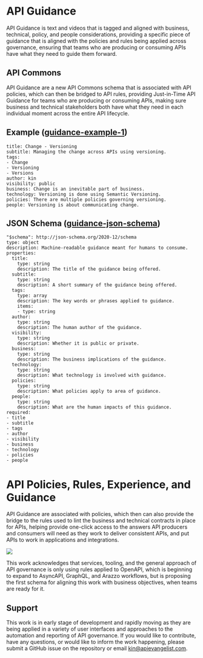 # API Guidance
API Guidance is text and videos that is tagged and aligned with business, technical, policy, and people considerations, providing a specific piece of guidance that is aligned with the policies and rules being applied across governance, ensuring that teams who are producing or consuming APIs have what they need to guide them forward.

## API Commons
API Guidance are a new API Commons schema that is associated with API policies, which can then be bridged to API rules, providing Just-in-Time API Guidance for teams who are producing or consuming APIs, making sure business and technical stakeholders both have what they need in each individual moment across the entire API lifecycle.

## Example ([guidance-example-1](guidance-example-1.yml))

```
title: Change - Versioning
subtitle: Managing the change across APIs using versioning.
tags:
- Change
- Versioning
- Versions
author: kin
visibility: public
business: Change is an inevitable part of business.
technology: Versioning is done using Semantic Versioning.
policies: There are multiple policies governing versioning.
people: Versioning is about communicating change.
```

## JSON Schema ([guidance-json-schema](guidance-json-schema.yml))

```
"$schema": http://json-schema.org/2020-12/schema
type: object
description: Machine-readable guidance meant for humans to consume.
properties:
  title:
    type: string
    description: The title of the guidance being offered.
  subtitle:
    type: string
    description: A short summary of the guidance being offered.
  tags:
    type: array
    description: The key words or phrases applied to guidance.
    items:
    - type: string
  author:
    type: string
    description: The human author of the guidance.
  visibility:
    type: string
    description: Whether it is public or private.
  business:
    type: string
    description: The business implications of the guidance.
  technology:
    type: string
    description: What technology is involved with guidance.
  policies:
    type: string
    description: What policies apply to area of guidance.
  people:
    type: string
    description: What are the human impacts of this guidance.
required:
- title
- subtitle
- tags
- author
- visibility
- business
- technology
- policies
- people
```

# API Policies, Rules, Experience, and Guidance
API Guidance are associated with policies, which then can also provide the bridge to the rules used to lint the business and technical contracts in place for APIs, helping provide one-click access to the answers API producers and consumers will need as they work to deliver consistent APIs, and put APIs to work in applications and integrations.

<img src="https://kinlane-productions2.s3.us-east-1.amazonaws.com/policies-rules-guidance-experience-lifecycle.jpg">

This work acknowledges that services, tooling, and the general approach of API governance is only using rules applied to OpenAPI, which is beginning to expand to AsyncAPI, GraphQL, and Arazzo workflows, but is proposing the first schema for aligning this work with business objectives, when teams are ready for it.

## Support
This work is in early stage of development and rapidly moving as they are being applied in a variety of user interfaces and approaches to the automation and reporting of API governance. If you would like to contribute, have any questions, or would like to inform the work happening, please submit a GitHub issue on the repository or email kin@apievangelist.com.
